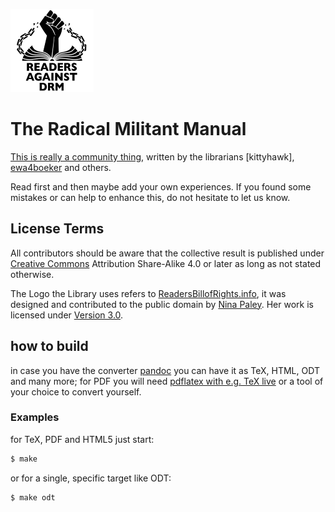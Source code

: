 ![ReadersAgainstDRM](img/rad-logo.png "Readers Against DRM")

# The Radical Militant Manual

[This is really a community thing](./readingclub-man.markdown), written by the librarians [kittyhawk], [ewa4boeker] and others.

Read first and then maybe add your own experiences.
If you found some mistakes or can help to enhance this, do not hesitate to let us know.

## License Terms

All contributors should be aware that the collective result is published under [Creative Commons](https://creativecommons.org/) Attribution Share-Alike 4.0 or later as long as not stated otherwise.

The Logo the Library uses refers to [ReadersBillofRights.info](http://readersbillofrights.info/RAD), it was designed and contributed to the public domain by [Nina Paley]. Her work is licensed under [Version 3.0](https://creativecommons.org/licenses/by-sa/3.0/). 

[ewa4boeker]: https://github.com/ewa4boeker/
[Nina Paley]: http://blog.ninapaley.com/

## how to build

in case you have the converter [pandoc](https://github.com/jgm/pandoc/) you can have it as TeX, HTML, ODT and many more;
for PDF you will need [pdflatex with e.g. TeX live](https://tug.org/texlive/) or a tool of your choice to convert yourself.

### Examples

for TeX, PDF and HTML5 just start:

```sh
$ make
```

or for a single, specific target like ODT:

```sh
$ make odt
```
